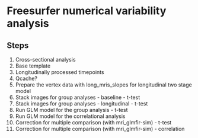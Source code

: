 # Freesurfer numerical variability analysis

## Steps

1. Cross-sectional analysis
2. Base template
3. Longitudinally processed timepoints
4. Qcache?
5. Prepare the vertex data with long_mris_slopes for longitudinal two stage model
6. Stack images for group analyses - baseline - t-test
7. Stack images for group analyses - longitudinal - t-test
8. Run GLM model for the group analysis - t-test
9. Run GLM model for the correlational analysis
10. Correction for multiple comparison (with mri_glmfir-sim) - t-test
11. Correction for multiple comparison (with mri_glmfir-sim) - correlation
